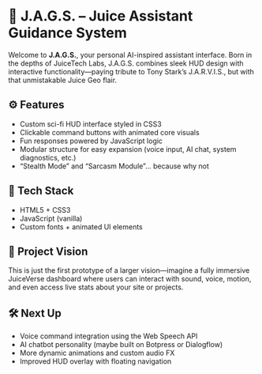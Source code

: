 # 🧠 J.A.G.S. – Juice Assistant Guidance System

Welcome to **J.A.G.S.**, your personal AI-inspired assistant interface. Born in the depths of JuiceTech Labs, J.A.G.S. combines sleek HUD design with interactive functionality—paying tribute to Tony Stark’s J.A.R.V.I.S., but with that unmistakable Juice Geo flair.

## ⚙️ Features
- Custom sci-fi HUD interface styled in CSS3
- Clickable command buttons with animated core visuals
- Fun responses powered by JavaScript logic
- Modular structure for easy expansion (voice input, AI chat, system diagnostics, etc.)
- “Stealth Mode” and “Sarcasm Module”... because why not

## 🧪 Tech Stack
- HTML5 + CSS3
- JavaScript (vanilla)
- Custom fonts + animated UI elements

## 🚀 Project Vision
This is just the first prototype of a larger vision—imagine a fully immersive JuiceVerse dashboard where users can interact with sound, voice, motion, and even access live stats about your site or projects.

## 🛠️ Next Up
- Voice command integration using the Web Speech API
- AI chatbot personality (maybe built on Botpress or Dialogflow)
- More dynamic animations and custom audio FX
- Improved HUD overlay with floating navigation
